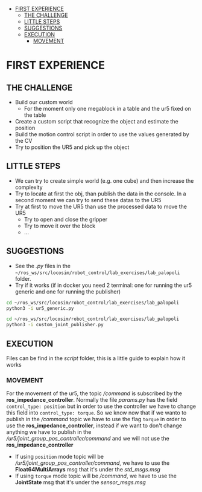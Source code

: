 - [FIRST EXPERIENCE](#first-experience)
  - [THE CHALLENGE](#the-challenge)
  - [LITTLE STEPS](#little-steps)
  - [SUGGESTIONS](#suggestions)
  - [EXECUTION](#execution)
    - [MOVEMENT](#movement)

# FIRST EXPERIENCE 
## THE CHALLENGE
- Build our custom world
  - For the moment only one megablock in a table and the ur5 fixed on the table
- Create a custom script that recognize the object and estimate the position
- Build the motion control script in order to use the values generated by the CV 
- Try to position the UR5 and pick up the object
  
## LITTLE STEPS
- We can try to create simple world (e.g. one cube) and then increase the complexity
- Try to locate at first the obj, than publish the data in the console. In a second moment we can try to send these datas to the UR5
- Try at first to move the UR5 than use the processed data to move the UR5
  - Try to open and close the gripper
  - Try to move it over the block
  - ...
## SUGGESTIONS
- See the *.py* files in the `~/ros_ws/src/locosim/robot_control/lab_exercises/lab_palopoli` folder.
- Try if it works (if in docker you need 2 terminal: one for running the ur5 generic and one for running the publisher)
```BASH
cd ~/ros_ws/src/locosim/robot_control/lab_exercises/lab_palopoli
python3 -i ur5_generic.py
```
```BASH
cd ~/ros_ws/src/locosim/robot_control/lab_exercises/lab_palopoli
python3 -i custom_joint_publisher.py
```

## EXECUTION
Files can be find in the *script* folder, this is a little guide to explain how it works
### MOVEMENT
For the movement of the ur5, the topic */command* is subscribed by the **ros_impedance_controller**. Normally the file *params.py* has the field `control_type: position` but in order to use the controller we have to change this field into `control_type: torque`. So we know now that if we wanto to publish in the */command* topic we have to use the flag `torque` in order to use the **ros_impedance_controller**, instead if we want to don't change anything we have to publish in the */ur5/joint_group_pos_controller/command* and we will not use the **ros_impedance_controller**
  - If using `position` mode topic will be */ur5/joint_group_pos_controller/command*, we have to use the **Float64MultiArrays** msg that it's under the *std_msgs.msg*
  - If using `torque` mode topic will be */command*, we have to use the **JointState** msg that it's under the *sensor_msgs.msg*